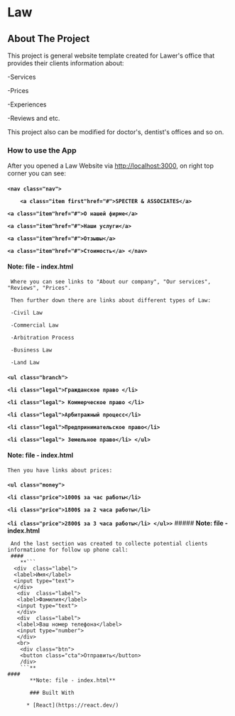 <!-- NAME OF THE PROJECT -->
# Law

<!-- ABOUT THE PROJECT -->
 ## About The Project
 This project is general website template created for Lawer's office that provides their clients information about:
 
 -Services
 
 -Prices
 
 -Experiences
 
 -Reviews and etc.

 This project also can be modified for doctor's, dentist's offices and so on.

 ### How to use the App

 After you opened a Law Website via [http://localhost:3000](http://localhost:3000), on right top corner you can see:
   ####
   **```
        <nav class="nav">
       ```**
   
   **```    
       <a class="item first"href="#">SPECTER & ASSOCIATES</a>
       ```** 

   **```
        <a class="item"href="#">О нашей фирме</a>
        ```** 

   **```
        <a class="item"href="#">Наши услуги</a>
        ```** 

   **```
        <a class="item"href="#">Отзывы</a>
        ```** 

   **```
        <a class="item"href="#">Стоимость</a>
        </nav>  
    ```**
   #### **Note: file - index.html**

     Where you can see links to "About our company", "Our services", "Reviews", "Prices".

     Then further down there are links about different types of Law:
     
     -Civil Law
     
     -Commercial Law
     
     -Arbitration Process
     
     -Business Law
     
     -Land Law 
     
   ####
   **```
      <ul class="branch">
      ```**

   **```
      <li class="legal">Гражданское право </li>
    ```**

   **```
      <li class="legal"> Коммерческое право </li>
      ```**

   **```
      <li class="legal">Арбитражный процесc</li>
      ```**

   **```
      <li class="legal">Предпринимательское право</li>
      ```**

   **```
      <li class="legal"> Земельное право</li>
      </ul>
      ```**
   #### **Note: file - index.html**

    Then you have links about prices:
   ####
   **```
        <ul class="money">
        ```**

   **```
        <li class="price">1000$ за час работы</li>
        ```**

   **```
        <li class="price">1800$ за 2 часа работы</li>
        ```**
        
   **```
        <li class="price">2800$ за 3 часа работы</li>
        </ul>>
      ```**
    ##### **Note: file - index.html**

     And the last section was created to collecte potential clients informatione for follow up phone call:
     ####
        **```
      <div  class="label">
      <label>Имя</label>
      <input type="text">
      </div>
       <div  class="label">
       <label>Фамилия</label>
       <input type="text">
       </div>
       <div  class="label">
       <label>Ваш номер телефона</label>
       <input type="number">
       </div>
       <br>
        <div class="btn">
        <button class="cta">Отправить</button>
        /div>
        ```**
    #### 
           **Note: file - index.html**

           ### Built With

          * [React](https://react.dev/)
